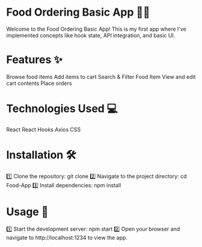 # Food Ordering Basic App 🍔🥗

Welcome to the Food Ordering Basic App! This is my first app where I've implemented concepts like hook state, API integration, and basic UI.

# Features ✨

Browse food items
Add items to cart
Search & Filter Food Item
View and edit cart contents
Place orders

# Technologies Used 💻

React
React Hooks
Axios
CSS

# Installation 🛠️

1️⃣ Clone the repository: git clone <repository-url>
2️⃣ Navigate to the project directory: cd Food-App
3️⃣ Install dependencies: npm install

# Usage 📝

1️⃣ Start the development server: npm start
2️⃣ Open your browser and navigate to http://localhost:1234 to view the app.








